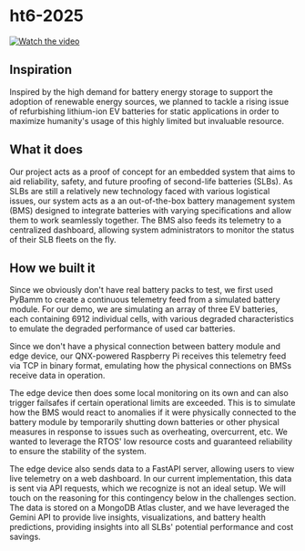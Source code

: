 # ht6-2025

[![Watch the video](https://img.youtube.com/vi/UbA8Ath_Yyg/maxresdefault.jpg)](https://www.youtube.com/embed/UbA8Ath_Yyg)


## Inspiration
Inspired by the high demand for battery energy storage to support the adoption of renewable energy sources, we planned to tackle a rising issue of refurbishing lithium-ion EV batteries for static applications in order to maximize humanity's usage of this highly limited but invaluable resource.

## What it does
Our project acts as a proof of concept for an embedded system that aims to aid reliability, safety, and future proofing of second-life batteries (SLBs). As SLBs are still a relatively new technology faced with various logistical issues, our system acts as a an out-of-the-box battery management system (BMS) designed to integrate batteries with varying specifications and allow them to work seamlessly together. The BMS also feeds its telemetry to a centralized dashboard, allowing system administrators to monitor the status of their SLB fleets on the fly.

## How we built it
Since we obviously don't have real battery packs to test, we first used PyBamm to create a continuous telemetry feed from a simulated battery module. For our demo, we are simulating an array of three EV batteries, each containing 6912 individual cells, with various degraded characteristics to emulate the degraded performance of used car batteries.

Since we don't have a physical connection between battery module and edge device, our QNX-powered Raspberry Pi receives this telemetry feed via TCP in binary format, emulating how the physical connections on BMSs receive data in operation.

The edge device then does some local monitoring on its own and can also trigger failsafes if certain operational limits are exceeded. This is to simulate how the BMS would react to anomalies if it were physically connected to the battery module by temporarily shutting down batteries or other physical measures in response to issues such as overheating, overcurrent, etc.
We wanted to leverage the RTOS' low resource costs and guaranteed reliability to ensure the stability of the system.

The edge device also sends data to a FastAPI server, allowing users to view live telemetry on a web dashboard. In our current implementation, this data is sent via API requests, which we recognize is not an ideal setup. We will touch on the reasoning for this contingency below in the challenges section.
The data is stored on a MongoDB Atlas cluster, and we have leveraged the Gemini API to provide live insights, visualizations, and battery health predictions, providing insights into all SLBs' potential performance and cost savings. 
